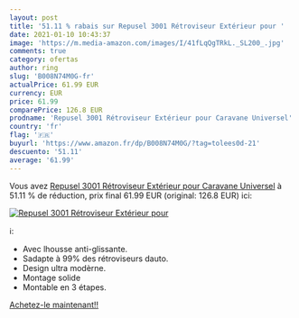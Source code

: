 ```yaml
---
layout: post
title: '51.11 % rabais sur Repusel 3001 Rétroviseur Extérieur pour '
date: 2021-01-10 10:43:37
image: 'https://m.media-amazon.com/images/I/41fLqQgTRkL._SL200_.jpg'
comments: true
category: ofertas
author: ring
slug: 'B008N74M0G-fr'
actualPrice: 61.99 EUR
currency: EUR
price: 61.99
comparePrice: 126.8 EUR
prodname: 'Repusel 3001 Rétroviseur Extérieur pour Caravane Universel'
country: 'fr'
flag: '🇫🇷'
buyurl: 'https://www.amazon.fr/dp/B008N74M0G/?tag=tolees0d-21'
descuento: '51.11'
average: '61.99'
---
```


Vous avez [Repusel 3001 Rétroviseur Extérieur pour Caravane Universel](https://www.amazon.fr/dp/B008N74M0G/?tag=tolees0d-21)  à  51.11 % de réduction, prix final  61.99 EUR (original: 126.8 EUR) ici:

[![Repusel 3001 Rétroviseur Extérieur pour ](https://m.media-amazon.com/images/I/41fLqQgTRkL._SL200_.jpg)](https://www.amazon.fr/dp/B008N74M0G/?tag=tolees0d-21)

ℹ️:

- Avec lhousse anti-glissante.
- Sadapte à 99% des rétroviseurs dauto.
- Design ultra modèrne.
- Montage solide
- Montable en 3 étapes.

[Achetez-le maintenant!!](https://www.amazon.fr/dp/B008N74M0G/?tag=tolees0d-21)
